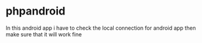 # phpandroid
In this android app i have to check the local connection for android app then make sure that it will work fine 
